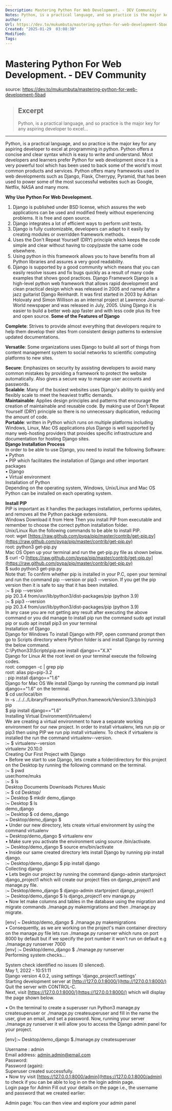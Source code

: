 ```yaml
---
Description: Mastering Python For Web Development. - DEV Community
Notes: Python, is a practical language, and so practice is the major key for any aspiring developer to excel...
author: 
Url: https://dev.to/mukumbuta/mastering-python-for-web-development-5bad
Created: "2025-01-29  03:08:30"
Modified: 
Tags:
---
```


# Mastering Python For Web Development. - DEV Community

source: https://dev.to/mukumbuta/mastering-python-for-web-development-5bad

> ## Excerpt
> Python, is a practical language, and so practice is the major key for any aspiring developer to excel...

---
Python, is a practical language, and so practice is the major key for any aspiring developer to excel at programming in python. Python offers a concise and clear syntax which is easy to write and understand. Most developers and learners prefer Python for web development since it is a very powerful tool which has been used to back some of the world's most common products and services. Python offers many frameworks used in web developments such as Django, Flask, Cherrypy, Pyramid, that has been used to power some of the most successful websites such as Google, Netflix, NASA and many more.

**Why Use Python For Web Development.**

1.  Django is published under BSD license, which assures the web applications can be used and modified freely without experiencing problems. It is free and open source.
2.  Django integrates a lot of efficient ways to perform unit tests.
3.  Django is fully customizable, developers can adapt to it easily by creating modules or overridden framework methods.
4.  Uses the Don't Repeat Yourself (DRY) principle which keeps the code simple and clear without having to copy/paste the same code elsewhere.
5.  Using python in this framework allows you to have benefits from all Python libraries and assures a very good readability.
6.  Django is supported by a good community which means that you can easily resolve issues and fix bugs quickly as a result of many code examples that shows good practices. Django Framework Django is a high-level python web framework that allows rapid development and clean practical design which was released in 2005 and named after a jazz guitarist Django Reinhardt. It was first started in 2003 by Adrian Holovaty and Simon Willison as an internal project at Lawrence Journal-World newspaper and was released in July, 2005. Using Django it is easier to build a better web app faster and with less code plus its free and open source. **Some of the Features of Django**

**Complete**: Strives to provide almost everything that developers require to help them develop their sites from consistent design patterns to extensive updated documentations.

**Versatile**: Some organizations uses Django to build all sort of things from content management system to social networks to scientific computing platforms to new sites.

**Secure**: Emphasizes on security by assisting developers to avoid many common mistakes by providing a framework to protect the website automatically. Also gives a secure way to manage user accounts and passwords.  
**Scalable**: Many of the busiest websites uses Django's ability to quickly and flexibly scale to meet the heaviest traffic demands.  
**Maintainable**: Applies design principles and patterns that encourage the creation of maintainable and reusable code. By making use of Don't Repeat Yourself (DRY) principle so there is no unnecessary duplication, reducing the amount of code.  
**Portable**: written in Python which runs on multiple platforms including Windows, Linux, Mac OS applications plus Django is well supported by many web-hosting providers that provides specific infrastructure and documentation for hosting Django sites.  
**Django Installation Process**  
In order to be able to use Django, you need to install the following Software:  
• Python  
• PIP which facilitates the installation of Django and other important packages  
• Django  
• Virtual environment  
Installation of Python  
Depending on the operating system, Windows, Unix/Linux and Mac OS Python can be installed on each operating system.

**Install PIP**  
PIP is important as it handles the packages installation, performs updates, and removes all the Python package extensions.  
Windows Download it from Here Then you install PIP from executable and remember to choose the correct python installation folder.  
Unix/Linux Run the following commands to be able to install PIP.  
root: wget [https://raw.github.com/pypa/pip/master/contrib/get-pip.py](https://raw.github.com/pypa/pip/master/contrib/get-pip.py)  
root: python3 get-pip.py  
Mac OS Open up your terminal and run the get-pip.py file as shown below.  
$ curl -O [https://raw.github.com/pypa/pip/master/contrib/get-pip.py](https://raw.github.com/pypa/pip/master/contrib/get-pip.py)  
$ sudo python3 get-pip.py  
Note that: To confirm whether pip is installed in your P.C, open your terminal and run the command pip --version or pip3 --version. If you get the pip version then it is safe to say that it has been installed.  
:~ $ pip --version  
pip 20.3.4 from/usr/lib/python3/dist-packages/pip (python 3.9)  
:~ $ pip3 --version  
pip 20.3.4 from/usr/lib/python3/dist-packages/pip (python 3.9)  
In any case you are not getting any result after executing the above command or you did manage to install pip run the command sudo apt install pip or sudo apt install pip3 on your terminal  
Installation of Django  
Django for Windows To install Django with PIP, open command prompt then go to Scripts directory where Python folder is and install Django by running the below command.  
C:\\Python33\\Scripts\\pip.exe install django=="X.X"  
Django for Linux At the root level on your terminal execute the following codes.  
root: compgen -c | grep pip  
root: alias pip=pip-3.2  
: pip install django=="1.6"  
Django for Mac OS We install Django by running the command pip install django=="1.6" on the terminal.  
$ cd usr/local/bin  
ln -s ../../../Library/Frameworks/Python.framework/Version/3.3/bin/pip3  
pip  
$ pip install django=="1.6"  
Installing Virtual Environment(Virtualenv)  
We are creating a virtual environment to have a separate working environment for our new project. In order to install virtualenv, lets run pip or pip3 then using PIP we run pip install virtualenv. To check if virtualenv is installed the run the command virtualenv--version.  
:~ $ virtualenv--version  
virtualenv 20.10.0  
Creating Our First Project with Django  
• Before we start to use Django, lets create a folder/directory for this project on the Desktop by running the following command on the terminal.  
:~ $ pwd  
user/home/muks  
:~ $ ls  
Desktop Documents Downloads Pictures Music  
:~ $ cd Desktop/  
:~ Desktop $ mkdir demo\_django  
:~ Desktop $ ls  
demo\_django  
:~ Desktop $ cd demo\_django  
~ Desktop/demo\_django $  
• Under our new directory, lets create virtual environment by using the command virtualenv  
~ Desktop/demo\_django $ virtualenv env  
• Make sure you activate the environment using source /bin/activate.  
:~ Desktop/demo\_django $ source env/bin/activate  
• Inside our same created directory lets install Django by running pip install django.  
:~ Desktop/demo\_django $ pip install django  
Collecting django  
• Lets begin our project by running the command django-admin startproject django\_project1 which will create our project files on django\_project1 and manage.py file.  
:~ Desktop/demo\_django $ django-admin startproject django\_project1  
:~ Desktop/demo\_django $ ls django\_project1 env manage.py  
• Now let make columns and tables in the database using the migration and migrate commands ./manage.py makemigrations and then ./manage.py migrate.

\[env\] ~ Desktop/demo\_django $ ./manage.py makemigrations  
• Consequently, as we are working on the project's main container directory on the manage.py file lets run ./manage.py runserver which runs on port 8000 by default but if we specify the port number it won't run on default e.g ./manage.py runserver 7000  
\[env\] :~ Desktop/demo\_django $ ./manage.py runserver  
Performing system checks...

System check identified no issues (0 silenced).  
May 1, 2022 - 10:51:11  
Django version 4.0.2, using settings 'django\_project1.settings'  
Starting development server at [http://127.0.0.1:8000/](http://127.0.0.1:8000/)  
Quit the server with CONTROL-C.  
Next, visit [https://127.0.0.1:8000/](https://127.0.0.1:8000/) which will display the page shown below.

• On the terminal to create a superuser run Python3 manage.py createsuperuser or ./manage.py createsuperuser and fill in the name the user, give an email, and set a password. Now, running your server ./manage.py runserver it will allow you to access the Django admin panel for your project.

\[env\]:~ Desktop/demo\_django $./manage.py createsuperuser

Username : admin  
Email address: [admin.admin@email.com](mailto:admin.admin@email.com)  
Password:  
Password (again):  
Superuser created successfully.  
• Now try visit [https://127.0.0.1:8000/admin](https://127.0.0.1:8000/admin) to check if you can be able to log in on the login admin page.  
Login page for Admin Fill out your details on the page i.e., the username and password that we created earlier:

Admin page: You can then view and explore your admin panel
